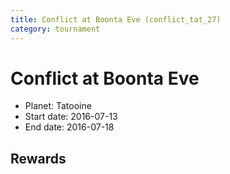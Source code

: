 ```yaml
---
title: Conflict at Boonta Eve (conflict_tat_27)
category: tournament
---
```

# Conflict at Boonta Eve

  * Planet: Tatooine
  * Start date: 2016-07-13
  * End date: 2016-07-18

## Rewards

